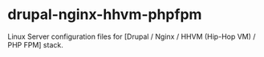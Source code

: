 # drupal-nginx-hhvm-phpfpm
Linux Server configuration files for [Drupal / Nginx / HHVM (Hip-Hop VM) / PHP FPM] stack.
